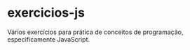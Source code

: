 # exercicios-js
 Vários exercícios para prática de conceitos de programação, especificamente JavaScript.
